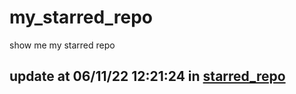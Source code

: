 # my_starred_repo
show me my starred repo

update at 06/11/22 12:21:24 in [starred_repo](./index.html)
---

